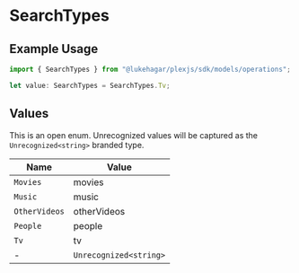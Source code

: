 # SearchTypes

## Example Usage

```typescript
import { SearchTypes } from "@lukehagar/plexjs/sdk/models/operations";

let value: SearchTypes = SearchTypes.Tv;
```

## Values

This is an open enum. Unrecognized values will be captured as the `Unrecognized<string>` branded type.

| Name                   | Value                  |
| ---------------------- | ---------------------- |
| `Movies`               | movies                 |
| `Music`                | music                  |
| `OtherVideos`          | otherVideos            |
| `People`               | people                 |
| `Tv`                   | tv                     |
| -                      | `Unrecognized<string>` |